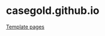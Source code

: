 # casegold.github.io

[Template pages](https://github.com/mmistakes/minimal-mistakes/tree/master/docs/_pages) 
